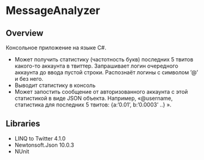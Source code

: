 # MessageAnalyzer

## Overview

Консольное приложение на языке C#. 

* Может получить статистику (частотность букв) последних 5 твитов какого-то аккаунта в твиттер.
  Запрашивает логин очередного аккаунта до ввода пустой строки. Распознаёт логины с символом ’@’ и без него.	
* Выводит статистику в консоль
* Может запостить сообщение от авторизованного аккаунта с этой статистикой в виде JSON объекта.
  Например, «@username, статистика для последних 5 твитов: {a:’0.01’, b:’0.0003’ ..} ».

## Libraries
* LINQ to Twitter 4.1.0
* Newtonsoft.Json 10.0.3
* NUnit

